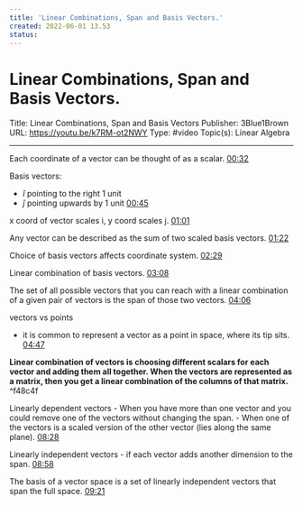 ```yaml
---
title: 'Linear Combinations, Span and Basis Vectors.'
created: 2022-06-01 13.53
status:
---
```

# Linear Combinations, Span and Basis Vectors.
Title: Linear Combinations, Span and Basis Vectors
Publisher: 3Blue1Brown
URL: https://youtu.be/k7RM-ot2NWY
Type: #video
Topic(s): Linear Algebra

---

Each coordinate of a vector can be thought of as a scalar.
[00:32](https://youtu.be/k7RM-ot2NWY#t=32.54855119454956)

Basis vectors:
- $\hat{i}$ pointing to the right 1 unit
- $\hat{j}$ pointing upwards by 1 unit
[00:45](https://youtu.be/k7RM-ot2NWY#t=45.60470716212463)

x coord of vector scales i, y coord scales j.
[01:01](https://youtu.be/k7RM-ot2NWY#t=61.99077509918213)

Any vector can be described as the sum of two scaled basis vectors.
[01:22](https://youtu.be/k7RM-ot2NWY#t=82.67454800572204)

Choice of basis vectors affects coordinate system.
[02:29](https://youtu.be/k7RM-ot2NWY#t=149.4517131296997)

Linear combination of basis vectors.
[03:08](https://youtu.be/k7RM-ot2NWY#t=188.48337286839293)

The set of all possible vectors that you can reach with a linear combination of a given pair of vectors is the span of those two vectors.
[04:06](https://youtu.be/k7RM-ot2NWY#t=246.019659)

vectors vs points
- it is common to represent a vector as a point in space, where its tip sits.
[04:47](https://youtu.be/k7RM-ot2NWY#t=287.6963999065399)

**Linear combination of vectors is choosing different scalars for each vector and adding them all together. When the vectors are represented as a matrix, then you get a linear combination of the columns of that matrix.** ^f48c4f

Linearly dependent vectors
	- When you have more than one vector and you could remove one of the vectors without changing the span.
	- When one of the vectors is a scaled version of the other vector (lies along the same plane).
[08:28](https://youtu.be/k7RM-ot2NWY#t=508.384639038147)

Linearly independent vectors 
	- if each vector adds another dimension to the span.
[08:58](https://youtu.be/k7RM-ot2NWY#t=538.9179139504089)

The basis of a vector space is a set of linearly independent vectors that span the full space.
[09:21](https://youtu.be/k7RM-ot2NWY#t=561.536208)




